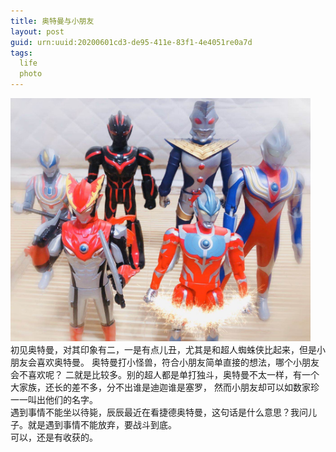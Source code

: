 ```yaml
---
title: 奥特曼与小朋友
layout: post
guid: urn:uuid:20200601cd3-de95-411e-83f1-4e4051re0a7d
tags:
  life 
  photo
---
```

<img src="/media/files/2020/atm.jpg"  width="480"/> <br />
初见奥特曼，对其印象有二，一是有点儿丑，尤其是和超人蜘蛛侠比起来，但是小朋友会喜欢奥特曼。
奥特曼打小怪兽，符合小朋友简单直接的想法，哪个小朋友会不喜欢呢？
二就是比较多。别的超人都是单打独斗，奥特曼不太一样，有一个大家族，还长的差不多，分不出谁是迪迦谁是塞罗，
然而小朋友却可以如数家珍一一叫出他们的名字。<br />
遇到事情不能坐以待毙，辰辰最近在看捷德奥特曼，这句话是什么意思？我问儿子。就是遇到事情不能放弃，要战斗到底。<br />
可以，还是有收获的。<br />
